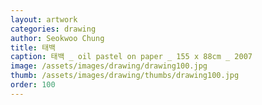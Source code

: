 ```yaml
---
layout: artwork
categories: drawing
author: Seokwoo Chung
title: 태백
caption: 태백 _ oil pastel on paper _ 155 x 88cm _ 2007
image: /assets/images/drawing/drawing100.jpg
thumb: /assets/images/drawing/thumbs/drawing100.jpg
order: 100
---
```


